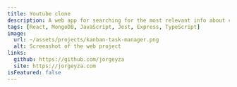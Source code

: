 ```yaml
---
title: Youtube clone
description: A web app for searching for the most relevant info about countries, using the REST Countries API. UI design by frontendmentor.io
tags: [React, MongoDB, JavaScript, Jest, Express, TypeScript]
image:
  url: ~/assets/projects/kanban-task-manager.png
  alt: Screenshot of the web project
links:
  github: https://github.com/jorgeyza
  site: https://jorgeyza.com
isFeatured: false
---
```

